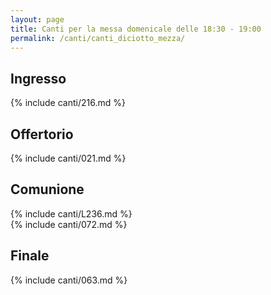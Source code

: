 ```yaml
---
layout: page
title: Canti per la messa domenicale delle 18:30 - 19:00
permalink: /canti/canti_diciotto_mezza/
---
```


## Ingresso
{% include canti/216.md %}   

## Offertorio
{% include canti/021.md %}   

## Comunione   
{% include canti/L236.md %}   
{% include canti/072.md %}   

## Finale
{% include canti/063.md %}   
